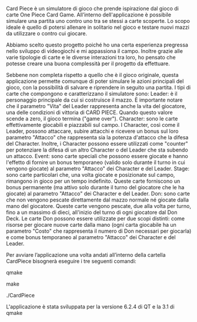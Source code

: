 Card Piece è un simulatore di gioco che prende ispirazione  dal gioco di carte One Piece Card Game. All’interno dell'applicazione è possibile  simulare una partita uno contro uno
tra se stessi a carte scoperte. Lo scopo ideale è quello di potersi allenare in solitario nel gioco e testare nuovi mazzi da utilizzare o contro cui giocare.

Abbiamo  scelto questo progetto poiché ho una certa esperienza pregressa nello sviluppo di videogiochi e mi appassiona il campo. Inoltre grazie alle varie tipologie di carte e le
diverse interazioni tra loro, ho pensato che potesse creare una buona complessità per il progetto da effettuare.

Sebbene non completa rispetto a quello che è il gioco originale, questa applicazione permette comunque di poter simulare le azioni principali del gioco, con la possibilità di 
salvare e riprendere in seguito una partita. 
I tipi di carte che compongono e caratterizzano il simulatore sono:
Leader: è il personaggio principale da cui si costruisce il mazzo. È importante notare che il parametro "Vita" del Leader rappresenta anche la vita del giocatore, una delle 
condizioni di vittoria di CARD PIECE. Quando questo valore scende a zero, il gioco termina ("game over").
Character: sono le carte effettivamente giocabili e piazzabili sul campo. I Character, così come il Leader, possono attaccare, subire attacchi e ricevere un bonus sul loro 
parametro "Attacco" che rappresenta sia la potenza d'attacco che la difesa del Character. Inoltre, i Character possono essere utilizzati come "counter" per potenziare la difesa di
un altro Character o del Leader che sta subendo un attacco.
Event: sono carte speciali che possono essere giocate e hanno l'effetto di fornire un bonus temporaneo (valido solo durante il turno in cui vengono giocate) al parametro "Attacco" 
dei Character e del Leader.
Stage: sono carte particolari che, una volta giocate e posizionate sul campo, rimangono in gioco per un tempo indefinito. Queste carte forniscono un bonus permanente (ma attivo 
solo durante il turno del giocatore che le ha giocate) al parametro "Attacco" dei Character e del Leader.
Don: sono carte che non vengono pescate direttamente dal mazzo normale né giocate dalla mano del giocatore. Queste carte vengono pescate, due alla volta per turno, fino a un 
massimo di dieci, all'inizio del turno di ogni giocatore dal Don Deck. Le carte Don possono essere utilizzate per due scopi distinti: come risorse per giocare nuove carte dalla 
mano (ogni carta giocabile ha un parametro "Costo" che rappresenta il numero di Don necessari per giocarla) e come bonus temporaneo al parametro "Attacco" dei Character e del 
Leader.

Per avviare l’applicazione una volta andati all’interno della cartella CardPiece bisognerà eseguire i tre seguenti comandi:

qmake

make

./CardPiece

L'applicazione è stata sviluppata per la versione 6.2.4 di QT e la 3.1 di qmake

